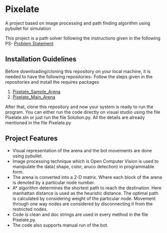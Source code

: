 # Pixelate
A project based on image processing and path finding algorithm using pybullet for simulation

This project is a path solver following the instructions given in the following PS-
[Problem Statement](https://drive.google.com/file/d/1DETWGOMy4nRsJz9X7VkrQKtws0t4Pp7y/view?usp=sharing)

## Installation Guidelines
Before downloading/cloning this repository on your local machine, it is needed to have the following repositories-
Follow the steps given in the repositories and install the requires packages

1. [Pixelate_Sample_Arena](https://github.com/Robotics-Club-IIT-BHU/Pixelate_Sample_Arena)
2. [Pixelate_Main_Arena](https://github.com/Robotics-Club-IIT-BHU/Pixelate_Main_Arena)

After that, clone this repository and now your system is ready to run the program.
You can either run the code directly on visual studio using the file Pixelate.sln 
or just run the file Solution.py.
All the details are already mentioned in the file Pixelate.py 

## Project Features
* Visual representation of the arena and the bot movements are done using pybullet.
* Image processing technique which is Open Computer Vision is used to manipulate the data( shape, color, aruco detection) in programmable form.
* The arena is converted into a 2-D matrix. Where each block of the arena is denoted by a particular node number.
* A* algorithm determines the shortest path to reach the destination. Here manhattan distance is used as the heuristic distance. The optimal path is calculated by considering weight of the particular node. Movement through one way nodes are considered by disconnecting it from the restricted nodes.
* Code is clean and doc strings are used in every method in the file Pixelate.py.
* The code also supports manual run of the bot.
